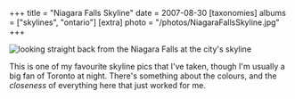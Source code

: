 +++
title = "Niagara Falls Skyline"
date = 2007-08-30
[taxonomies]
albums = ["skylines", "ontario"]
[extra]
photo = "/photos/NiagaraFallsSkyline.jpg"
+++

![looking straight back from the Niagara Falls at the city's skyline](/photos/NiagaraFallsSkyline.jpg "Some manmade things are quite pretty.  Like Pamela Anderson, for instance.")

This is one of my favourite skyline pics that I've taken, though I'm usually a big fan of Toronto at night. There's something about the colours, and the _closeness_ of everything here that just worked for me.
